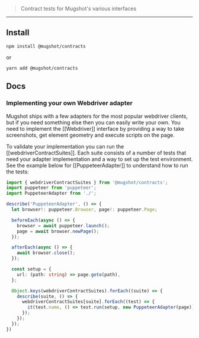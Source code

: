 > Contract tests for Mugshot's various interfaces

----

## Install

```
npm install @mugshot/contracts
```
or
```
yarn add @mugshot/contracts
```

## Docs

### Implementing your own Webdriver adapter

Mugshot ships with a few adapters for the most popular webdriver clients, but if you need something else then you can easily write your own. You need to implement the [[Webdriver]] interface by providing a way to take screenshots, get element geometry and execute scripts on the page.

To validate your implementation you can run the [[webdriverContractSuites]]. Each suite consists of a number of tests that need your adapter implementation and a way to set up the test environment. See the example below for [[PuppeteerAdapter]] to understand how to run the tests:

```typescript
import { webdriverContractSuites } from '@mugshot/contracts';
import puppeteer from 'puppeteer';
import PuppeteerAdapter from './';

describe('PuppeteerAdapter', () => {
  let browser!: puppeteer.Browser, page!: puppeteer.Page;

  beforeEach(async () => {
    browser = await puppeteer.launch();
    page = await browser.newPage();
  });

  afterEach(async () => {
    await browser.close();
  });

  const setup = {
    url: (path: string) => page.goto(path),
  };

  Object.keys(webdriverContractSuites).forEach((suite) => {
    describe(suite, () => {
      webdriverContractSuites[suite].forEach((test) => {
        it(test.name, () => test.run(setup, new PuppeteerAdapter(page)));
      });
    });
  });
})
```
